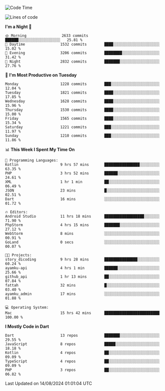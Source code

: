 <!--START_SECTION:waka-->
![Code Time](http://img.shields.io/badge/Code%20Time-656%20hrs%2021%20mins-blue)

![Lines of code](https://img.shields.io/badge/From%20Hello%20World%20I%27ve%20Written-3.3%20million%20lines%20of%20code-blue)

**I'm a Night 🦉** 

```text
🌞 Morning                2633 commits        ██████░░░░░░░░░░░░░░░░░░░   25.81 % 
🌆 Daytime                1532 commits        ████░░░░░░░░░░░░░░░░░░░░░   15.02 % 
🌃 Evening                3206 commits        ████████░░░░░░░░░░░░░░░░░   31.42 % 
🌙 Night                  2832 commits        ███████░░░░░░░░░░░░░░░░░░   27.76 % 
```
📅 **I'm Most Productive on Tuesday** 

```text
Monday                   1228 commits        ███░░░░░░░░░░░░░░░░░░░░░░   12.04 % 
Tuesday                  1821 commits        ████░░░░░░░░░░░░░░░░░░░░░   17.85 % 
Wednesday                1628 commits        ████░░░░░░░░░░░░░░░░░░░░░   15.96 % 
Thursday                 1530 commits        ████░░░░░░░░░░░░░░░░░░░░░   15.00 % 
Friday                   1565 commits        ████░░░░░░░░░░░░░░░░░░░░░   15.34 % 
Saturday                 1221 commits        ███░░░░░░░░░░░░░░░░░░░░░░   11.97 % 
Sunday                   1210 commits        ███░░░░░░░░░░░░░░░░░░░░░░   11.86 % 
```


📊 **This Week I Spent My Time On** 

```text
💬 Programming Languages: 
Kotlin                   9 hrs 57 mins       ████████████████░░░░░░░░░   63.35 % 
PHP                      3 hrs 52 mins       ██████░░░░░░░░░░░░░░░░░░░   24.61 % 
XML                      1 hr 1 min          ██░░░░░░░░░░░░░░░░░░░░░░░   06.49 % 
JSON                     23 mins             █░░░░░░░░░░░░░░░░░░░░░░░░   02.51 % 
Dart                     16 mins             ░░░░░░░░░░░░░░░░░░░░░░░░░   01.72 % 

🔥 Editors: 
Android Studio           11 hrs 18 mins      ██████████████████░░░░░░░   71.90 % 
PhpStorm                 4 hrs 15 mins       ███████░░░░░░░░░░░░░░░░░░   27.12 % 
WebStorm                 8 mins              ░░░░░░░░░░░░░░░░░░░░░░░░░   00.91 % 
GoLand                   0 secs              ░░░░░░░░░░░░░░░░░░░░░░░░░   00.07 % 

🐱‍💻 Projects: 
story_dicoding           9 hrs 28 mins       ███████████████░░░░░░░░░░   60.24 % 
ayamku-api               4 hrs 1 min         ██████░░░░░░░░░░░░░░░░░░░   25.66 % 
github_api               1 hr 13 mins        ██░░░░░░░░░░░░░░░░░░░░░░░   07.84 % 
fattah                   32 mins             █░░░░░░░░░░░░░░░░░░░░░░░░   03.40 % 
ayamku_admin             17 mins             ░░░░░░░░░░░░░░░░░░░░░░░░░   01.88 % 

💻 Operating System: 
Mac                      15 hrs 42 mins      █████████████████████████   100.00 % 
```

**I Mostly Code in Dart** 

```text
Dart                     13 repos            ███████░░░░░░░░░░░░░░░░░░   29.55 % 
JavaScript               8 repos             █████░░░░░░░░░░░░░░░░░░░░   18.18 % 
Kotlin                   4 repos             ██░░░░░░░░░░░░░░░░░░░░░░░   09.09 % 
TypeScript               4 repos             ██░░░░░░░░░░░░░░░░░░░░░░░   09.09 % 
PHP                      3 repos             ██░░░░░░░░░░░░░░░░░░░░░░░   06.82 % 
```




 Last Updated on 14/08/2024 01:01:04 UTC
<!--END_SECTION:waka-->
